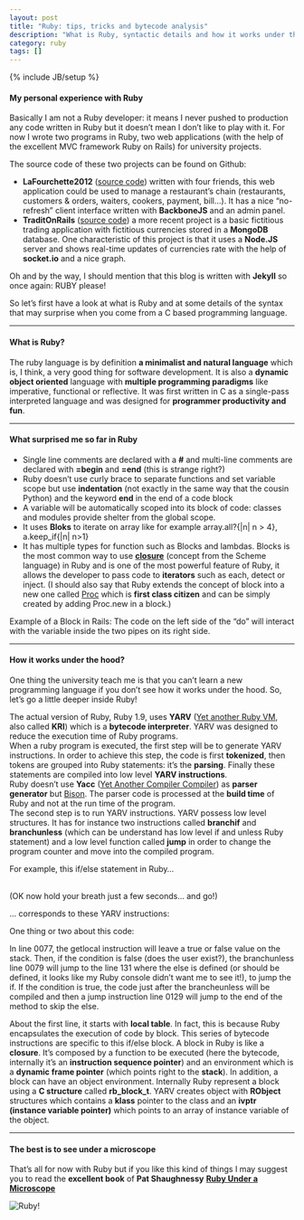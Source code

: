 ```yaml
---
layout: post
title: "Ruby: tips, tricks and bytecode analysis"
description: "What is Ruby, syntactic details and how it works under the hood"
category: ruby
tags: []
---
```

{% include JB/setup %}

#### My personal experience with Ruby

Basically I am not a Ruby developer: it means I never pushed to production any code written in Ruby but it doesn’t mean I don’t like to play with it. For now I wrote two programs in Ruby, two web applications (with the help of the excellent MVC framework Ruby on Rails) for university projects.  

The source code of these two projects can be found on Github:
-	**LaFourchette2012** (<a href="https://github.com/ThibaultLaurens/La_Fourchette_2012" title="github.com/ThibaultLaurens/La_Fourchette_2012" target="_blank">source code</a>) written with four friends, this web application could be used to manage a restaurant’s chain (restaurants, customers & orders, waiters, cookers, payment, bill…). It has a nice “no-refresh” client interface written with **BackboneJS** and an admin panel.
-	**TraditOnRails** (<a href="https://github.com/ThibaultLaurens/TraditOnRails" title="github.com/ThibaultLaurens/TraditOnRails" target="_blank">source code</a>) a more recent project is a basic fictitious trading application with fictitious currencies stored in a **MongoDB** database. One characteristic of this project is that it uses a **Node.JS** server and shows real-time updates of currencies rate with the help of **socket.io** and a nice graph.  

Oh and by the way, I should mention that this blog is written with **Jekyll** so once again: RUBY please!

So let’s first have a look at what is Ruby and at some details of the syntax that may surprise when you come from a C based programming language.


* * *

#### What is Ruby?

The ruby language is by definition **a minimalist and natural language** which is, I think, a very good thing for software development. It is also a **dynamic object oriented** language with **multiple programming paradigms** like imperative, functional or reflective. It was first written in C as a single-pass interpreted language and was designed for **programmer productivity and fun**.

* * *

#### What surprised me so far in Ruby
-	Single line comments are declared with a **#** and multi-line comments are declared with **=begin** and **=end** (this is strange right?)
-	Ruby doesn’t use curly brace to separate functions and set variable scope but use **indentation** (not exactly in the same way that the cousin Python) and the keyword **end** in the end of a code block
-	A variable will be automatically scoped into its block of code: classes and modules provide shelter from the global scope.
-	It uses **Bloks** to iterate on array like for example array.all?{|n| n > 4}, a.keep_if{|n| n>1}
-	It has multiple types for function such as Blocks and lambdas. Blocks is the most common way to use <a href="http://www.skorks.com/2010/05/closures-a-simple-explanation-using-ruby/" title="skorks.com/2010/05/closures-a-simple-explanation-using-ruby/" target="_blank"><strong>closure</strong></a> (concept from the Scheme language) in Ruby and is one of the most powerful feature of Ruby, it allows the developer to pass code to **iterators** such as each, detect or inject. (I should also say that Ruby extends the concept of block into a new one called <a href="http://www.ruby-doc.org/core-1.9.3/Proc.html" title="ruby-doc.org/core-1.9.3/Proc.html" target="_blank">Proc</a> which is **first class citizen** and can be simply created by adding Proc.new in a block.)

<script src="https://gist.github.com/ThibaultLaurens/4751477.js?file=block.rb"> </script>

Example of a Block in Rails: The code on the left side of the “do” will interact with the variable inside the two pipes on its right side.

* * *

#### How it works under the hood?

One thing the university teach me is that you can’t learn a new programming language if you don’t see how it works under the hood. So, let’s go a little deeper inside Ruby!

The actual version of Ruby, Ruby 1.9, uses **YARV** (<a href="http://en.wikipedia.org/wiki/YARV" title="wikipedia.org/wiki/YARV" target="_blank">Yet another Ruby VM</a>, also called **KRI**) which is a **bytecode interpreter**. YARV was designed to reduce the execution time of Ruby programs.  
When a ruby program is executed, the first step will be to generate YARV instructions. In order to achieve this step, the code is first **tokenized**, then tokens are grouped into Ruby statements: it’s the **parsing**. Finally these statements are compiled into low level **YARV instructions**.  
Ruby doesn’t use **Yacc** (<a href="http://en.wikipedia.org/wiki/Yacc" title="wikipedia.org/wiki/Yacc" target="_blank">Yet Another Compiler Compiler</a>) as **parser generator** but <a href="http://en.wikipedia.org/wiki/GNU_bison" title="wikipedia.org/wiki/GNU_bison" target="_blank">Bison</a>. The parser code is processed at the **build time** of Ruby and not at the run time of the program.  
The second step is to run YARV instructions. YARV possess low level structures. It has for instance two instructions called **branchif** and **branchunless** (which can be understand has low level if and unless Ruby statement) and a low level function called **jump** in order to change the program counter and move into the compiled program.

For example, this if/else statement in Ruby…

<script src="https://gist.github.com/ThibaultLaurens/4751477.js?file=login.rb"> </script>

<br/>
(OK now hold your breath just a few seconds... and go!)

… corresponds to these YARV instructions:

<script src="https://gist.github.com/ThibaultLaurens/4751477.js?file=yarv.rb"> </script>

One thing or two about this code:

In line 0077, the getlocal instruction will leave a true or false value on the stack. Then, if the condition is false (does the user exist?), the branchunless line 0079 will jump to the line 131 where the else is defined (or should be defined, it looks like my Ruby console didn’t want me to see it!), to jump the if. If the condition is true, the code just after the brancheunless will be compiled and then a jump instruction line 0129 will jump to the end of the method to skip the else.

About the first line, it starts with **local table**. In fact, this is because Ruby encapsulates the execution of code by block. This series of bytecode instructions are specific to this if/else block. A block in Ruby is like a **closure**. It’s composed by a function to be executed (here the bytecode, internally it’s an **instruction sequence pointer**) and an environment which is a **dynamic frame pointer** (which points right to the **stack**). 
In addition, a block can have an object environment. Internally Ruby represent a block using a **C structure** called **rb_block_t**. 
YARV creates object with **RObject** structures which contains a **klass** pointer to the class and an **ivptr (instance variable pointer)** which points to an array of instance variable of the object.

* * *

#### The best is to see under a microscope

That’s all for now with Ruby but if you like this kind of things I may suggest you to read the **excellent book** of **Pat Shaughnessy** 
<a href="http://patshaughnessy.net/ruby-under-a-microscope" title="patshaughnessy.net/ruby-under-a-microscope" target="_blank"><strong>Ruby Under a Microscope</strong></a>
<div>
    <img alt="Ruby!" src="{{ ASSET_PATH }}foundation/images/post/11-02-13-ruby/ruby.jpg"/>
</div>